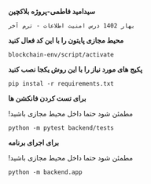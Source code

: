 **سیدامید فاطمی-پروژه بلاکچین**

```
بهار 1402 درس امنیت اطلاعات - ترم آخر
```

**محیط مجازی پایتون را با این کد فعال کنید**

```
blockchain-env/script/activate
```

**پکیج های مورد نیاز را با این روش یکجا نصب کنید**

```
pip instal -r requirements.txt
```
**برای تست کردن فانکشن ها**

!مطمئن شود حتما داخل محیط مجازی باشید

```
python -m pytest backend/tests
```
**برای اجرای برنامه**

!مطمئن شود حتما داخل محیط مجازی باشید

```
python -m backend.app
```